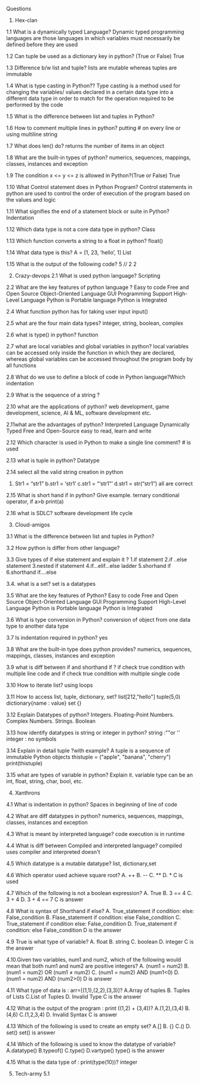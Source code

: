 ﻿Questions


1. Hex-clan


1.1 What is a dynamically typed Language?
	Dynamic typed programming languages are those languages in which variables must necessarily be defined before they are used

1.2 Can tuple be used as a dictionary key in python? (True or False)
	True

1.3 Difference b/w list and tuple?
	lists are mutable whereas tuples are immutable

1.4 What is type casting in Python??
	Type casting is a method used for changing the variables/ values declared in a certain data type into a different data type in order to match for the operation required to be performed by the code

1.5 What is the difference between list and tuples in Python?
	

1.6 How to comment multiple lines in python?
	putting # on every line or using multiline string

1.7 What does len() do?
	returns the number of items in an object

1.8 What are the built-in types of python?
	numerics, sequences, mappings, classes, instances and exception

1.9 The condition x <= y <= z is allowed in Python?(True or False)
	True

1.10 What Control statement does in Python Program?
	Control statements in python are used to control the order of execution of the program based on the values and logic

1.11 What signifies the end of a statement block or suite in Python?
	Indentation

1.12 Which data type is not a core data type in python?
	Class

1.13 Which function converts a string to a float in python?
	float()

1.14 What data type is this? A = [1, 23, ‘hello’, 1]
	List

1.15 What is the output of the following code? 5 // 2
	2




2. Crazy-devops
2.1  What is  used  python language?
	Scripting

2.2  What are the key features of python language ?
	Easy to code
	Free and Open Source
	Object-Oriented Language
	GUI Programming Support
	High-Level Language
	Python is Portable language
	Python is Integrated

2.4  What function python has for taking user input
	input()

2.5 what are the four main data types?
	integer, string, boolean, complex 

2.6 what is type() in python?
	function

2.7 what are local variables and global variables in python?
	 local variables can be accessed only inside the function in which they are declared, whereas global variables can be accessed throughout the program body by all functions

2.8 What do we use to define a block of code in Python language?Which 
	indentation

2.9 What is the sequence of a string  ?

2.10 what are the applications of python?
	web development, game development, science, AI & ML, software development etc.

2.11what are the advantages of python?
	Interpreted Language
	Dynamically Typed
	Free and Open-Source
	easy to read, learn and write

2.12 Which character is used in Python to make a single line comment?
	# is used

2.13 what is tuple in python?
	Datatype

2.14 select all the valid string creation in python
1. Str1 = “str1” b.str1 = ‘str1’ c.str1 = “‘str1”’ d.str1 = str(“str1”)
	all are correct

2.15 What is short hand if in python? Give example. 
	ternary conditional operator,  if a>b print(a)

2.16 what is SDLC?
	software development life cycle





3. Cloud-amigos


3.1   What is the difference between list and tuples in Python?

3.2   How python  is differ from other language?

3.3   Give types of if else  statement and explain it ?
	1.if statement
	2.if ..else statement
	3.nested if statement
	4.if...elif...else ladder
	5.shorhand if
	6.shorthand if....else

3.4.   what is a set?
	set is a datatypes

3.5    What are the key features of Python? 
	Easy to code
	Free and Open Source
	Object-Oriented Language
	GUI Programming Support
	High-Level Language
	Python is Portable language
	Python is Integrated
 
3.6   What is type conversion in Python? 
	conversion of object from one data type to another data type

3.7    Is indentation required in python?
	yes
 
3.8   What are the built-in type does python provides?
	numerics, sequences, mappings, classes, instances and exception

3.9   what is diff between if and shorthand if ?
	if check true condition with multiple line code and if check true condition with multiple single code

3.10  How to iterate list?
	using loops

3.11  How to access list, tuple, dictionary, set?
	list[212,"hello"]
	tuple(5,0)
	dictionary{name : value}
	set {}

3.12  Explain Datatypes of python?
	Integers.
	Floating-Point Numbers.
	Complex Numbers.
	Strings.
	Boolean

3.13  how identify datatypes is string or integer in python?
	string :""or ''
	integer : no symbols

3.14  Explain in detail tuple ?with example?
	A tuple is a sequence of immutable Python objects
	thistuple = ("apple", "banana", "cherry")
           print(thistuple)

3.15   what are types of variable in python? Explain it.
 	variable type can be an int, float, string, char, bool, etc.




4. Xanthrons


4.1 What is indentation in python?
	Spaces in beginning of line of code

4.2 What are diff datatypes in python?
	numerics, sequences, mappings, classes, instances and exception

4.3 What is meant by interpreted language?
	code execution is in runtime

4.4 What is diff between Compiled and interpreted language?
	compiled uses compiler and interpreted doesn't

4.5 Which datatype is a mutable datatype?
	list, dictionary,set

4.6 Which operator used achieve square root?
        A. ++        B. --         C. **         D. *
    C is used
        
4.7 Which of the following is not a boolean expression?
        A. True          B. 3 == 4         C. 3 + 4         D. 3 + 4 == 7
    C is answer

4.8 What is syntax of Shorthand if else?
        A. True_statement if condition: else: False_condition
        B. Flase_statement if condition: else False_condition
        C. True_statement if condition else: False_condition
        D. True_statement if condition: else False_condition
    D  is the answer
      
4.9 True is what type of variable?
        A. float                    B. string
        C. boolean        D. integer
    C is the answer

4.10.Given two variables, num1 and num2, which of the following would mean that both num1 and num2 are positive integers?
        A. (num1 = num2)                            B. (num1 = num2) OR (num1 ≠ num2)
        C. (num1 = num2) AND (num1<0)   D. (num1 = num2) AND (num2>0)
    D is answer

4.11 What type of data is : arr=[(1,1),(2,2),(3,3)]?
        A.Array of tuples                B. Tuples of Lists
        C.List of Tuples                D. Invalid Type
    C is the answer

4.12 What is the output of the program : print ((1,2) + (3,4))?
	A.(1,2),(3,4)                        B. (4,6)
	C.(1,2,3,4)                        D. Invalid Syntax
    C is answer

4.13 Which of the following is used to create an empty set?
        A.[]                                B. {}
        C.()                                D. set()
   set() is answer

4.14  Which of the following is used to know the datatype of variable?
        A.datatype()                        B.typeof()
        C.type()                        D.vartype()
   type() is the answer

4.15 What is the data type of : print(type(10))?
	integer




5. Tech-army
5.1